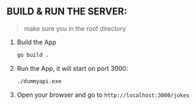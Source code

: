 ## BUILD & RUN THE SERVER:

> make sure you in the root directory

1. Build the App
    ```bash
    go build .
    ```
2. Run the App, it will start on port 3000:
    ```bash
    ./dummyapi.exe
    ```
3. Open your browser and go to `http://localhost:3000/jokes`